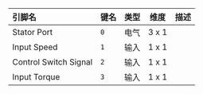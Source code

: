 <!--
DO NOT EDIT THIS FILE DIRECTLY.
This file is generated by tools/comp-docs.js.
All changes will be overwritten by regeneration.
-->

<slot class="model-pins">

| 引脚名 | 键名 | 类型 | 维度 | 描述 |
|:------ |:---- |:----:|:----:|:---- |
| Stator Port | `0` | 电气 | 3 x 1 |  |
| Input Speed | `1` | 输入 | 1 x 1 |  |
| Control Switch Signal | `2` | 输入 | 1 x 1 |  |
| Input Torque | `3` | 输入 | 1 x 1 |  |

</slot>
